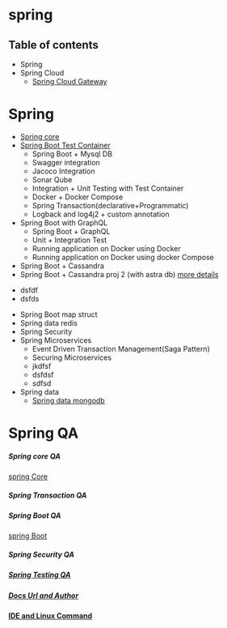 # spring

## Table of contents
- Spring
- Spring Cloud
  - [Spring Cloud Gateway](../pring-cloud-gateway/readme.md)



# Spring
 * [Spring core](/spring_core/spring-core.md)
 * [Spring Boot Test Container](/springboot-testcontainer/readme.md)
   - Spring Boot + Mysql DB
   - Swagger integration
   - Jacoco Integration
   - Sonar Qube
   - Integration + Unit Testing with Test Container
   - Docker + Docker Compose
   - Spring Transaction(declarative+Programmatic)
   - Logback and log4j2 + custom annotation 
 * Spring Boot with GraphQL
   - Spring Boot + GraphQL
   - Unit + Integration Test
   - Running application on Docker using Docker
   - Running application on Docker using docker Compose
 * Spring Boot + Cassandra
 * Spring Boot + Cassandra proj 2 (with astra db) [more details](spring-cassandra-proj2/readme.md)
  - dsfdf
  - dsfds
  
 * Spring Boot map struct
 * Spring data redis
 * Spring Security
 * Spring Microservices
   - Event Driven Transaction Management(Saga Pattern)
   - Securing Microservices
   - jkdfsf
   - dsfdsf
   - sdfsd
* Spring data
  - [Spring data mongodb](/spring-data/spring-data-mongo/mongodb.md)
# Spring QA
##### Spring core QA
[spring Core](/spingcoreqa.md)
##### Spring Transaction QA
##### Spring Boot QA
[spring Boot](/spingbootqa.md)
##### Spring Security QA
##### [Spring Testing QA](/spring-testing.md)
##### [Docs Url and Author](/impurlsandauthor.md)
#### [IDE and Linux Command](/IDEAndLinuxCommand.md)
   
